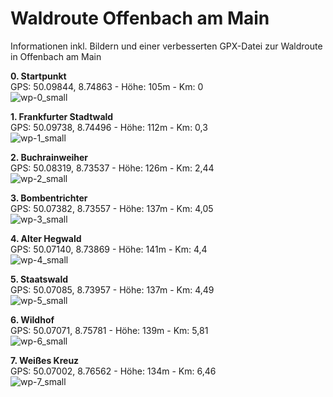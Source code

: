 # Waldroute Offenbach am Main
Informationen inkl. Bildern und einer verbesserten GPX-Datei zur Waldroute in Offenbach am Main

<b>0. Startpunkt</b><br>
GPS: 50.09844, 8.74863 - Höhe: 105m - Km: 0<br>
![wp-0_small](https://github.com/user-attachments/assets/e469e7a5-4086-49a1-816d-7cfa676c700e)


<b>1. Frankfurter Stadtwald</b><br>
GPS: 50.09738, 8.74496 - Höhe: 112m - Km: 0,3<br>
![wp-1_small](https://github.com/user-attachments/assets/0ad56c83-67d0-4dc3-9770-a3127a9efe99)


<b>2. Buchrainweiher</b><br>
GPS: 50.08319, 8.73537 - Höhe: 126m - Km: 2,44<br>
![wp-2_small](https://github.com/user-attachments/assets/4a999623-b218-4d24-8268-fa7bf7888350)


<b>3. Bombentrichter</b><br>
GPS: 50.07382, 8.73557 - Höhe: 137m - Km: 4,05<br>
![wp-3_small](https://github.com/user-attachments/assets/b8b084ad-3ed5-45c1-861b-856632a23886)


<b>4. Alter Hegwald</b><br>
GPS: 50.07140, 8.73869 - Höhe: 141m - Km: 4,4<br>
![wp-4_small](https://github.com/user-attachments/assets/c25487c4-73ec-4d11-8a29-5f2119e75f8f)


<b>5. Staatswald</b><br>
GPS: 50.07085, 8.73957 - Höhe: 137m - Km: 4,49<br>
![wp-5_small](https://github.com/user-attachments/assets/cf94d721-b924-4d34-b96d-05aa81d8b61f)


<b>6. Wildhof</b><br>
GPS: 50.07071, 8.75781 - Höhe: 139m - Km: 5,81<br>
![wp-6_small](https://github.com/user-attachments/assets/e62cd7e0-e655-493c-8ace-e1a0294990b9)


<b>7. Weißes Kreuz</b><br>
GPS: 50.07002, 8.76562 - Höhe: 134m - Km: 6,46<br>
![wp-7_small](https://github.com/user-attachments/assets/c300c45f-96a1-4888-a960-3e66653f5167)
